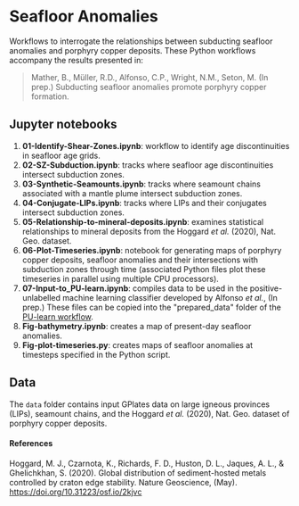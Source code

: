 # Seafloor Anomalies

Workflows to interrogate the relationships between subducting seafloor anomalies and porphyry copper deposits. These Python workflows accompany the results presented in:

> Mather, B., Müller, R.D., Alfonso, C.P., Wright, N.M., Seton, M. (In prep.) Subducting seafloor anomalies promote porphyry copper formation.

## Jupyter notebooks

1. __01-Identify-Shear-Zones.ipynb__: workflow to identify age discontinuities in seafloor age grids.
2. __02-SZ-Subduction.ipynb__: tracks where seafloor age discontinuities intersect subduction zones.
3. __03-Synthetic-Seamounts.ipynb__: tracks where seamount chains associated with a mantle plume intersect subduction zones.
4. __04-Conjugate-LIPs.ipynb__: tracks where LIPs and their conjugates intersect subduction zones.
5. __05-Relationship-to-mineral-deposits.ipynb__: examines statistical relationships to mineral deposits from the Hoggard _et al._ (2020), Nat. Geo. dataset.
6. __06-Plot-Timeseries.ipynb__: notebook for generating maps of porphyry copper deposits, seafloor anomalies and their intersections with subduction zones through time (associated Python files plot these timeseries in parallel using multiple CPU processors).
7. __07-Input-to_PU-learn.ipynb__: compiles data to be used in the positive-unlabelled machine learning classifier developed by Alfonso _et al._, (In prep.) These files can be copied into the "prepared_data" folder of the [PU-learn workflow](https://github.com/cpalfonso/stellar-data-mining).
8. __Fig-bathymetry.ipynb__: creates a map of present-day seafloor anomalies.
9. __Fig-plot-timeseries.py__: creates maps of seafloor anomalies at timesteps specified in the Python script.

## Data

The `data` folder contains input GPlates data on large igneous provinces (LIPs), seamount chains, and the Hoggard _et al._ (2020), Nat. Geo. dataset of porphyry copper deposits.

#### References

Hoggard, M. J., Czarnota, K., Richards, F. D., Huston, D. L., Jaques, A. L., & Ghelichkhan, S. (2020). Global distribution of sediment-hosted metals controlled by craton edge stability. Nature Geoscience, (May). https://doi.org/10.31223/osf.io/2kjvc
